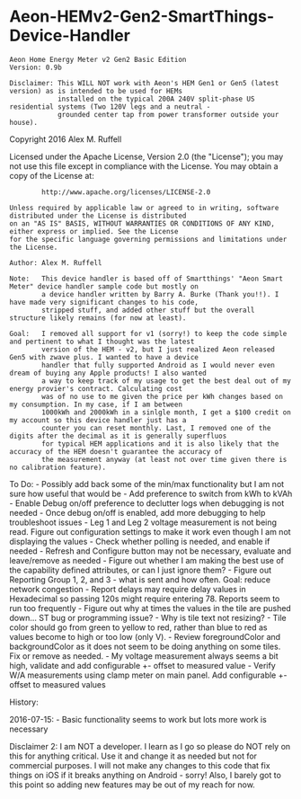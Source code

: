 # Aeon-HEMv2-Gen2-SmartThings-Device-Handler

	Aeon Home Energy Meter v2 Gen2 Basic Edition
	Version: 0.9b

	Disclaimer: This WILL NOT work with Aeon's HEM Gen1 or Gen5 (latest version) as is intended to be used for HEMs
	            installed on the typical 200A 240V split-phase US residential systems (Two 120V legs and a neutral -
	            grounded center tap from power transformer outside your house).
 
  Copyright 2016 Alex M. Ruffell

  Licensed under the Apache License, Version 2.0 (the "License"); you may not use this file except
 	in compliance with the License. You may obtain a copy of the License at:
 
 			http://www.apache.org/licenses/LICENSE-2.0
 
 	Unless required by applicable law or agreed to in writing, software distributed under the License is distributed
 	on an "AS IS" BASIS, WITHOUT WARRANTIES OR CONDITIONS OF ANY KIND, either express or implied. See the License
 	for the specific language governing permissions and limitations under the License.
 
 	Author: Alex M. Ruffell
 
 	Note:	This device handler is based off of Smartthings' "Aeon Smart Meter" device handler sample code but mostly on
  			a device handler written by Barry A. Burke (Thank you!!). I have made very significant changes to his code,
  			stripped stuff, and added other stuff but the overall structure likely remains (for now at least).
 
 	Goal:	I removed all support for v1 (sorry!) to keep the code simple and pertinent to what I thought was the latest
  			version of the HEM - v2, but I just realized Aeon released Gen5 with zwave plus. I wanted to have a device
 	  		handler that fully supported Android as I would never even dream of buying any Apple products! I also wanted
 	  		a way to keep track of my usage to get the best deal out of my energy provier's contract. Calculating cost
 	  		was of no use to me given the price per kWh changes based on my consumption. In my case, if I am between
 	  		1000kWh and 2000kWh in a sinlgle month, I get a $100 credit on my account so this device handler just has a
 	  		counter you can reset monthly. Last, I removed one of the digits after the decimal as it is generally superfluos
 	  		for typical HEM applications and it is also likely that the accuracy of the HEM doesn't guarantee the accuracy of
 	  		the measurement anyway (at least not over time given there is no calibration feature).
 
  To Do:	- Possibly add back some of the min/max functionality but I am not sure how useful that would be
    			- Add preference to switch from kWh to kVAh
    			- Enable Debug on/off preference to declutter logs when debugging is not needed
    			- Once debug on/off is enabled, add more debugging to help troubleshoot issues
    			- Leg 1 and Leg 2 voltage measurement is not being read. Figure out configuration settings to make it work
    			  even though I am not displaying the values
    			- Check whether polling is needed, and enable if needed
    			- Refresh and Configure button may not be necessary, evaluate and leave/remove as needed
    			- Figure out whether I am making the best use of the capability defined attributes, or can I just ignore them?
    			- Figure out Reporting Group 1, 2, and 3 - what is sent and how often. Goal: reduce network congestion
    			- Report delays may require delay values in Hexadecimal so passing 120s might require entering 78. Reports seem to run too    frequently
    			- Figure out why at times the values in the tile are pushed down... ST bug or programming issue?
    			- Why is tile text not resizing?
    	  	- Tile color should go from green to yellow to red, rather than blue to red as values become to high or too low (only V).
  	  		- Review foregroundColor and backgroundColor as it does not seem to be doing anything on some tiles. Fix or remove as        needed.
    			- My voltage measurement always seems a bit high, validate and add configurable +- offset to measured value
    			- Verify W/A measurements using clamp meter on main panel. Add configurable +- offset to measured values
 
 
 History:
  
 2016-07-15:	- Basic functionality seems to work but lots more work is necessary
 
 Disclaimer 2:	I am NOT a developer. I learn as I go so please do NOT rely on this for anything critical. Use it and
      					change it as needed but not for commercial purposes. I will not make any changes to this code that fix things on iOS
      					if it breaks anything on Android - sorry! Also, I barely got to this point so adding new features may be out of my reach for now.
